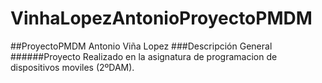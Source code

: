 # VinhaLopezAntonioProyectoPMDM
##ProyectoPMDM Antonio Viña Lopez
###Descripción General
######Proyecto Realizado en la asignatura de programacion de dispositivos moviles (2ºDAM).
